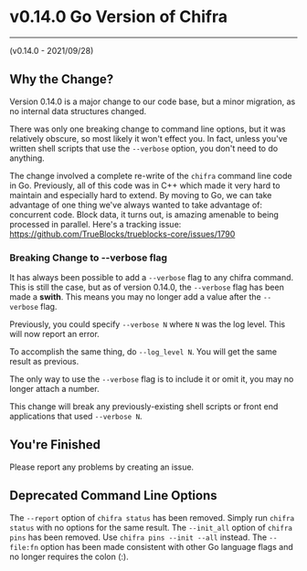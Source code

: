 # v0.14.0 Go Version of Chifra

---

(v0.14.0 - 2021/09/28)

## Why the Change?

Version 0.14.0 is a major change to our code base, but a minor migration, as no internal data structures changed.

There was only one breaking change to command line options, but it was relatively obscure, so most likely it won't effect you. In fact, unless you've written shell scripts that use the `--verbose` option, you don't need to do anything.

The change involved a complete re-write of the `chifra` command line code in Go. Previously, all of this code was in C++ which made it very hard to maintain and especially hard to extend. By moving to Go, we can take advantage of one thing we've always wanted to take advantage of: concurrent code. Block data, it turns out, is amazing amenable to being processed in parallel. Here's a tracking issue: https://github.com/TrueBlocks/trueblocks-core/issues/1790

### Breaking Change to --verbose flag

It has always been possible to add a `--verbose` flag to any chifra command. This is still the case, but as of version 0.14.0, the `--verbose` flag has been made a **swith**. This means you may no longer add a value after the `--verbose` flag.

Previously, you could specify `--verbose N` where `N` was the log level. This will now report an error.

To accomplish the same thing, do `--log_level N`. You will get the same result as previous.

The only way to use the `--verbose` flag is to include it or omit it, you may no longer attach a number.

This change will break any previously-existing shell scripts or front end applications that used `--verbose N`.

## You're Finished

Please report any problems by creating an issue.

## Deprecated Command Line Options

The `--report` option of `chifra status` has been removed. Simply run `chifra status` with no options for the same result.
The `--init_all` option of `chifra pins` has been removed. Use `chifra pins --init --all` instead.
The `--file:fn` option has been made consistent with other Go language flags and no longer requires the colon (:).
